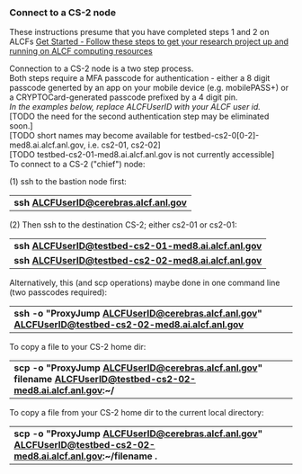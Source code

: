 ### Connect to a CS-2 node

These instructions presume that you have completed steps 1 and 2 on ALCFs
<a href="https://www.alcf.anl.gov/support-center/get-started">Get Started - Follow these steps to get your research project up and running on ALCF computing resources</a>



Connection to a CS-2 node is a two step process. <br>
Both steps require a MFA passcode for authentication - either a 8 digit passcode generted by an app on your mobile device (e.g. mobilePASS+) or a CRYPTOCard-generated passcode prefixed by a 4 digit pin.<br>
*In the examples below, replace ALCFUserID with your ALCF user id.*<br>
[TODO the need for the second authentication step may be eliminated soon.]<br>
[TODO short names may become available for testbed-cs2-0[0-2]-med8.ai.alcf.anl.gov, i.e. cs2-01, cs2-02]<br>
[TODO testbed-cs2-01-med8.ai.alcf.anl.gov is not currently accessible]<br>
To connect to a CS-2 ("chief") node:<br>

(1) ssh to the bastion node first: <br>

|                                                                             |
|-----------------------------------------------------------------------------|
| **ssh ALCFUserID@cerebras.alcf.anl.gov** |

(2) Then ssh to the destination CS-2; either cs2-01 or cs2-01:<br>

|                                                                             |
|-----------------------------------------------------------------------------|
| **ssh ALCFUserID@testbed-cs2-01-med8.ai.alcf.anl.gov** |
| **ssh ALCFUserID@testbed-cs2-02-med8.ai.alcf.anl.gov** |


Alternatively, this (and scp operations) maybe done in one command line (two passcodes required):

|                                                                             |
|-----------------------------------------------------------------------------|
| **ssh -o "ProxyJump ALCFUserID@cerebras.alcf.anl.gov" ALCFUserID@testbed-cs2-02-med8.ai.alcf.anl.gov** |

To copy a file to your CS-2 home dir:

|                                                                                  |
|----------------------------------------------------------------------------------------------------------------------|
| **scp -o "ProxyJump ALCFUserID@cerebras.alcf.anl.gov" filename ALCFUserID@testbed-cs2-02-med8.ai.alcf.anl.gov:~/** |

To copy a file from your CS-2 home dir to the current local directory:

|                                                                                  |
|----------------------------------------------------------------------------------|
| **scp -o "ProxyJump ALCFUserID@cerebras.alcf.anl.gov" ALCFUserID@testbed-cs2-02-med8.ai.alcf.anl.gov:~/filename .** |



